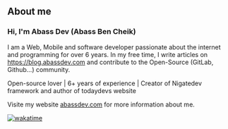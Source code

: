 ## About me
### Hi, I'm Abass Dev (Abass Ben Cheik)
I am a Web, Mobile and software developer passionate about the internet and programming for over 6 years. In my free time, I write articles on https://blog.abassdev.com and contribute to the Open-Source (GitLab, Github...) community.

Open-source lover | 6+ years of experience | Creator of Nigatedev framework and author of todaydevs website

Visite my website [abassdev.com](https://abassdev.com) for more information about me.

[![wakatime](https://wakatime.com/badge/user/072e7dc4-793a-4d70-86fe-15b01af3a38b/project/c9ca7924-4c3d-4ce8-b244-9591bfa93f03.svg)](https://wakatime.com/badge/user/072e7dc4-793a-4d70-86fe-15b01af3a38b/project/c9ca7924-4c3d-4ce8-b244-9591bfa93f03)

